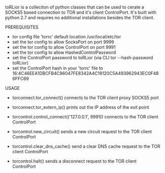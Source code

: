 toRLior is a colleciton of python classes that can be used to cerate a SOCKS5 based connection to TOR and it's client ControlPort.
It's built with python 2.7 and requires no additional installations besides the TOR client.


PREREQUISITES
- tor config file 'torrc' default location /usr/local/etc/tor
- set the tor config to allow SocksPort on port 9999
- set the tor config to allow ControlPort on port 9991
- set the tor config to allow HashedControlPassword
- set the ControlPort password to toRLior (via CLI tor --hash-password toRLior)
- set the ControlPort hash in your 'torrc' file to 16:4C46EEA1DBCFB4C96047FE8342A4C19120C5A493962943EC0F486FFC69


USAGE
- torconnect.tor_connect()
	connects to the TOR client proxy SOCKS5 port
- torconnect.tor_extern_ip()
	prints out the IP address of the exit point


- torcontrol.control_connect(('127.0.0.1', 9991))
	connects to the TOR client ControlPort
- torcontrol.new_circuit()
	sends a new circuit request to the TOR client ControlPort
- torcontrol.clear_dns_cache()
	send a clear DNS cache request to the TOR client ControlPort
- torcontrol.halt()
	sends a disconnect request to the TOR client ControlPort
